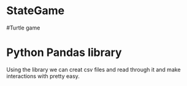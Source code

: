 # StateGame
#Turtle game
# Python Pandas library
Using the library we can creat csv files and read through it and make interactions with pretty easy.

